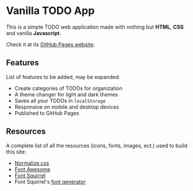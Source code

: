 # Vanilla TODO App

This is a simple TODO web application made with
nothing but **HTML**, **CSS** and vanilla **Javascript**.

Check it at its [GitHub Pages website](https://valdezfomar.github.io/vanilla-todo-app/).

## Features

List of features to be added, may be expanded:

- Create categories of TODOs for organization
- A theme changer for light and dark themes
- Saves all your TODOs in `localStorage`
- Responsive on mobile and desktop devices
- Published to GitHub Pages

## Resources

A complete list of all the resources (icons, fonts, images, ect.) used to build this site:

- [Normalize.css](https://github.com/necolas/normalize.css/)
- [Font Awesome](https://fontawesome.com/)
- [Font Squirrel](https://www.fontsquirrel.com)
- Font Squirrel's [font generator](https://www.fontsquirrel.com/tools/webfont-generator)